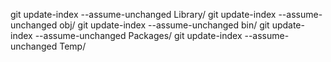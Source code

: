 git update-index --assume-unchanged Library/
git update-index --assume-unchanged obj/
git update-index --assume-unchanged bin/
git update-index --assume-unchanged Packages/
git update-index --assume-unchanged Temp/